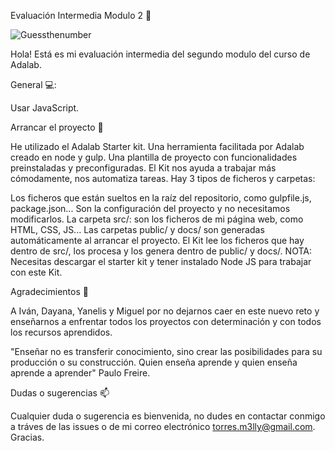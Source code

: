 Evaluación Intermedia Modulo 2 👋

![Guessthenumber](https://user-images.githubusercontent.com/81690198/138865484-b0e19a15-11ec-48be-ba77-f5ebc50f45db.png)



Hola! Está es mi evaluación intermedia del segundo modulo del curso de Adalab.

General 💻:

Usar JavaScript.

Arrancar el proyecto 🔨

He utilizado el Adalab Starter kit. Una herramienta facilitada por Adalab creado en node y gulp. Una plantilla de proyecto con funcionalidades preinstaladas y preconfiguradas. El Kit nos ayuda a trabajar más cómodamente, nos automatiza tareas. Hay 3 tipos de ficheros y carpetas:

Los ficheros que están sueltos en la raíz del repositorio, como gulpfile.js, package.json... Son la configuración del proyecto y no necesitamos modificarlos. La carpeta src/: son los ficheros de mi página web, como HTML, CSS, JS... Las carpetas public/ y docs/ son generadas automáticamente al arrancar el proyecto. El Kit lee los ficheros que hay dentro de src/, los procesa y los genera dentro de public/ y docs/. NOTA: Necesitas descargar el starter kit y tener instalado Node JS para trabajar con este Kit.

Agradecimientos 🥰

A Iván, Dayana, Yanelis y Miguel por no dejarnos caer en este nuevo reto y enseñarnos a enfrentar todos los proyectos con determinación y con todos los recursos aprendidos.

"Enseñar no es transferir conocimiento, sino crear las posibilidades para su producción o su construcción. Quien enseña aprende y quien enseña aprende a aprender" Paulo Freire.

Dudas o sugerencias 📫

Cualquier duda o sugerencia es bienvenida, no dudes en contactar conmigo a tráves de las issues o de mi correo electrónico torres.m3lly@gmail.com. Gracias.
